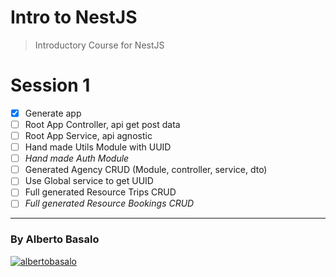 # Intro to NestJS

> Introductory Course for NestJS

# Session 1

- [x] Generate app
- [ ] Root App Controller, api get post data
- [ ] Root App Service, api agnostic
- [ ] Hand made Utils Module with UUID
- [ ] _Hand made Auth Module_
- [ ] Generated Agency CRUD (Module, controller, service, dto)
- [ ] Use Global service to get UUID
- [ ] Full generated Resource Trips CRUD
- [ ] _Full generated Resource Bookings CRUD_

---

<footer>
  <h3>By Alberto Basalo</h3>
  <p >
   <a href="https://twitter.com/albertobasalo" target="blank"><img src="https://img.shields.io/twitter/follow/albertobasalo?logo=twitter&style=for-the-badge" alt="albertobasalo" /></a>
</footer>
